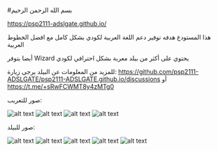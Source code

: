 #بسم الله الرحمن الرحيم

https://psp2111-adslgate.github.io/


هذا المستودع هدفه توفير دعم اللغة العربية لكودي بشكل كامل مع افضل الخطوط العربية

أيضا يتوفر Wizard يحتوي على أكثر من بيلد معربة بشكل احترافي لكودي

للمزيد من المعلومات عن البيلد يرجى زيارة:
https://github.com/psp2111-ADSLGATE/psp2111-ADSLGATE.github.io/discussions
أو
https://t.me/+sRwFCWMT8y4zMTg0

صور للتعريب:

![alt text](https://i.imgur.com/snqELuC.png)
![alt text](https://i.imgur.com/rteid9R.png)
![alt text](https://i.imgur.com/o1Edv2G.png)
![alt text](https://i.imgur.com/KoK4asf.png)




صور للبيلد:


![alt text](https://i.imgur.com/NqlQRIt.png)
![alt text](https://i.imgur.com/mHXlHk9.png)
![alt text](https://i.imgur.com/u1DXcbR.png)
![alt text](https://i.imgur.com/WDwRRKM.png)
![alt text](https://i.imgur.com/VD7tIBU.png)

